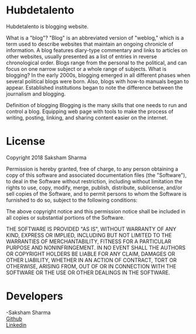 # Hubdetalento 
Hubdetalento is blogging website.

What is a "blog"? "Blog" is an abbreviated version of "weblog," which is a term used to describe websites that maintain an ongoing chronicle of information. A blog features diary-type commentary and links to articles on other websites, usually presented as a list of entries in reverse chronological order. Blogs range from the personal to the political, and can focus on one narrow subject or a whole range of subjects.
What is blogging?
In the early 2000s, blogging emerged in all different phases when several political blogs were born. Also, blogs with how-to manuals began to appear. Established institutions began to note the difference between the journalism and blogging.

Definition of blogging
Blogging is the many skills that one needs to run and control a blog. Equipping web page with tools to make the process of writing, posting, linking, and sharing content easier on the internet.


# License

Copyright 2018 Saksham Sharma

Permission is hereby granted, free of charge, to any person obtaining a copy of this software and associated documentation files (the "Software"), to deal in the Software without restriction, including without limitation the rights to use, copy, modify, merge, publish, distribute, sublicense, and/or sell copies of the Software, and to permit persons to whom the Software is furnished to do so, subject to the following conditions:

The above copyright notice and this permission notice shall be included in all copies or substantial portions of the Software.

THE SOFTWARE IS PROVIDED "AS IS", WITHOUT WARRANTY OF ANY KIND, EXPRESS OR IMPLIED, INCLUDING BUT NOT LIMITED TO THE WARRANTIES OF MERCHANTABILITY, FITNESS FOR A PARTICULAR PURPOSE AND NONINFRINGEMENT. IN NO EVENT SHALL THE AUTHORS OR COPYRIGHT HOLDERS BE LIABLE FOR ANY CLAIM, DAMAGES OR OTHER LIABILITY, WHETHER IN AN ACTION OF CONTRACT, TORT OR OTHERWISE, ARISING FROM, OUT OF OR IN CONNECTION WITH THE SOFTWARE OR THE USE OR OTHER DEALINGS IN THE SOFTWARE.


# Developers
-Saksham Sharma<br>
<a href="https://github.com/Sakshamoo17">Github</a>
<br>
<a href="https://www.linkedin.com/in/saksham-sharma-bb576b167/">Linkedin</a>
